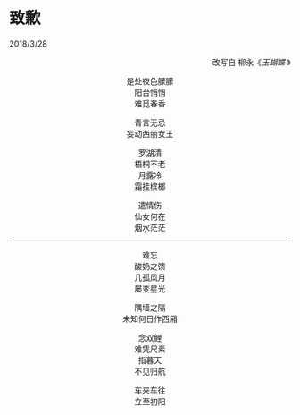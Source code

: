 # 致歉
2018/3/28

<center>
<div align="right">改写自 柳永《<i>玉蝴蝶</i> 》</div>

是处夜色朦朦<br/>
阳台悄悄<br/>
难觅春香

青言无忌<br/>
妄动西丽女王

罗湖清<br/>
梧桐不老<br/>
月露冷<br/>
霜挂槟榔

遣情伤<br/>
仙女何在<br/>
烟水茫茫

------------

难忘<br/>
酸奶之馈<br/>
几孤风月<br/>
屡变星光

隅墙之隔<br/>
未知何日作西厢

念双鲤<br/>
难凭尺素<br/>
指暮天<br/>
不见归航

车来车往<br/>
立至初阳
</center>
